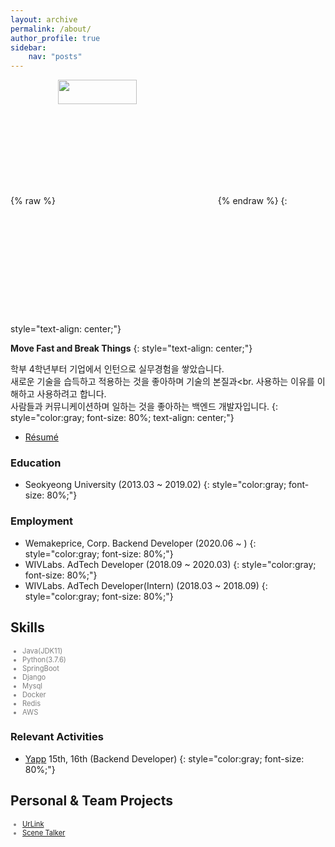 ```yaml
---
layout: archive
permalink: /about/
author_profile: true
sidebar:
    nav: "posts"
---
```


{% raw %} <img src="https://chohongjae.github.io/assets/img/about.jpeg" alt="" width="50%" height="10%" align="center"> {% endraw %}
{: style="text-align: center;"}

**Move Fast and Break Things**
{: style="text-align: center;"}

학부 4학년부터 기업에서 인턴으로 실무경험을 쌓았습니다.<br>
새로운 기술을 습득하고 적용하는 것을 좋아하며 기술의 본질과<br.
사용하는 이유를 이해하고 사용하려고 합니다.<br>
사람들과 커뮤니케이션하며 일하는 것을 좋아하는 백엔드 개발자입니다.
{: style="color:gray; font-size: 80%; text-align: center;"}

- [Résumé](https://drive.google.com/file/d/13tFG1lesQQ5DiYpwLPiQkYoFm8a3rgT3/view?usp=sharing)

### Education
- Seokyeong University (2013.03 ~ 2019.02)
{: style="color:gray; font-size: 80%;"}

### Employment
- Wemakeprice, Corp. Backend Developer (2020.06 ~ )
{: style="color:gray; font-size: 80%;"}
- WIVLabs. AdTech Developer (2018.09 ~ 2020.03)
{: style="color:gray; font-size: 80%;"}
- WIVLabs. AdTech Developer(Intern) (2018.03 ~ 2018.09)
{: style="color:gray; font-size: 80%;"}

<h2>Skills</h2>

<ul class="skill-list" style="color:gray; font-size: 80%;">
	<li>Java(JDK11)</li>
	<li>Python(3.7.6)</li>
	<li>SpringBoot</li>
	<li>Django</li>
	<li>Mysql</li>
	<li>Docker</li>
	<li>Redis</li>
	<li>AWS</li>
</ul>

### Relevant Activities
- [Yapp](http://yapp.co.kr/) 15th, 16th (Backend Developer)
{: style="color:gray; font-size: 80%;"}

<h2>Personal & Team Projects</h2>

<ul style="color:gray; font-size: 80%;">
	<li><a href="https://www.notion.so/c936d72ea9a2415ea8ca5395d8d8cf22">UrLink</a></li>
	<li><a href="https://play.google.com/store/apps/details?id=com.scenetalker.yapp.scenetalker">Scene Talker</a></li>
</ul>





 